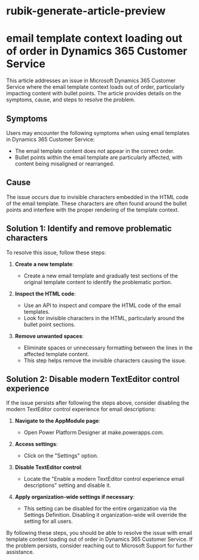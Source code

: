# rubik-generate-article-preview

# email template context loading out of order in Dynamics 365 Customer Service

This article addresses an issue in Microsoft Dynamics 365 Customer Service where the email template context loads out of order, particularly impacting content with bullet points. The article provides details on the symptoms, cause, and steps to resolve the problem.

## Symptoms

Users may encounter the following symptoms when using email templates in Dynamics 365 Customer Service:

- The email template content does not appear in the correct order.
- Bullet points within the email template are particularly affected, with content being misaligned or rearranged.

## Cause

The issue occurs due to invisible characters embedded in the HTML code of the email template. These characters are often found around the bullet points and interfere with the proper rendering of the template context.

## Solution 1: Identify and remove problematic characters

To resolve this issue, follow these steps:

1. **Create a new template**:

    - Create a new email template and gradually test sections of the original template content to identify the problematic portion.
2. **Inspect the HTML code**:

    - Use an API to inspect and compare the HTML code of the email templates.
    - Look for invisible characters in the HTML, particularly around the bullet point sections.
3. **Remove unwanted spaces**:

    - Eliminate spaces or unnecessary formatting between the lines in the affected template content.
    - This step helps remove the invisible characters causing the issue.

## Solution 2: Disable modern TextEditor control experience

If the issue persists after following the steps above, consider disabling the modern TextEditor control experience for email descriptions:

1. **Navigate to the AppModule page**:

    - Open Power Platform Designer at make.powerapps.com.
2. **Access settings**:

    - Click on the "Settings" option.
3. **Disable TextEditor control**:

    - Locate the "Enable a modern TextEditor control experience email descriptions" setting and disable it.
4. **Apply organization-wide settings if necessary**:

    - This setting can be disabled for the entire organization via the Settings Definition. Disabling it organization-wide will override the setting for all users.

By following these steps, you should be able to resolve the issue with email template context loading out of order in Dynamics 365 Customer Service. If the problem persists, consider reaching out to Microsoft Support for further assistance.